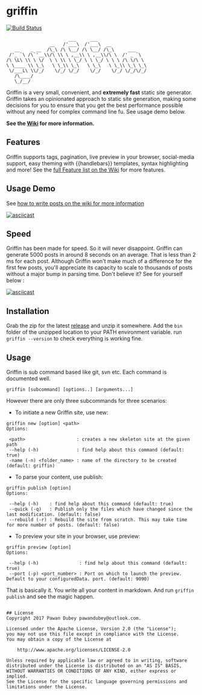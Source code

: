 # griffin
[![Build Status](https://travis-ci.org/pawandubey/griffin.svg)](https://travis-ci.org/pawandubey/griffin)
````
                       ___     ___
                __   /'___\  /'___\  __
   __    _ __  /\_\ /\ \__/ /\ \__/ /\_\     ___
 /'_ `\ /\`'__\\/\ \\ \ ,__\\ \ ,__\\/\ \  /' _ `\
/\ \L\ \\ \ \/  \ \ \\ \ \_/ \ \ \_/ \ \ \ /\ \/\ \
\ \____ \\ \_\   \ \_\\ \_\   \ \_\   \ \_\\ \_\ \_\
 \/___L\ \\/_/    \/_/ \/_/    \/_/    \/_/ \/_/\/_/
   /\____/
   \_/__/
````

Griffin is a very small, convenient, and **extremely fast** static site generator.
Griffin takes an opinionated approach to static site generation, making some decisions
for you to ensure that you get the best performance possible without any need for
complex command line fu. See usage demo below.

**See the [Wiki](http://github.com/pawandubey/griffin/wiki/Home) for more information.**

## Features
Griffin supports tags, pagination, live preview in your browser, social-media
support, easy theming with {{handlebars}} templates, syntax highlighting and more!
See the [full Feature list on the Wiki](http://github.com/pawandubey/griffin/wiki/Features) for more features.

## Usage Demo

See [how to write posts on the wiki for more information](http://github.com/pawandubey/griffin/wiki/Writing)

[![asciicast](https://asciinema.org/a/egk1z7gb0mhjxvx7n3kdq1c03.png)](https://asciinema.org/a/egk1z7gb0mhjxvx7n3kdq1c03)

## Speed

Griffin has been made for speed. So it will never disappoint. Griffin can generate 5000 posts in around 8 seconds
on an average. That is less than 2 ms for each post. Although Griffin won't make much of a difference for the
first few posts, you'll appreciate its capacity to scale to thousands of posts without a major bump in parsing time.
Don't believe it? See for yourself below :

[![asciicast](https://asciinema.org/a/5z2srcn3f5j3cl0jnhganou5m.png)](https://asciinema.org/a/5z2srcn3f5j3cl0jnhganou5m)

## Installation

Grab the zip for the latest [release](http://github.com/pawandubey/griffin/releases) and unzip it somewhere.
Add the `bin` folder of the unzipped location to your PATH environment variable.
run `griffin --version` to check everything is working fine.


## Usage
Griffin is sub command based like git, svn etc. Each command is documented well.
````
griffin [subcommand] [options..] [arguments...]
````

However there are only three subcommands for three scenarios:

* To initiate a new Griffin site, use new:
````
griffin new [option] <path>
Options:

 <path>                   : creates a new skeleton site at the given path
 --help (-h)              : find help about this command (default: true)
 -name (-n) <folder_name> : name of the directory to be created (default: griffin)
````

* To parse your content, use publish:
````
griffin publish [option]
Options:

 --help (-h)    : find help about this command (default: true)
 --quick (-q)   : Publish only the files which have changed since the last modification. (default: false)
 --rebuild (-r) : Rebuild the site from scratch. This may take time for more number of posts. (default: false)
````

* To preview your site in your browser, use preview:
````
griffin preview [option]
Options:

 --help (-h)               : find help about this command (default: true)
 --port (-p) <port_number> : Port on which to launch the preview. Default to your configuredData. port. (default: 9090)
````

That is basically it. You write all your content in markdown. And run `griffin publish` and see the magic happen.

```

## License
Copyright 2017 Pawan Dubey pawandubey@outlook.com.

Licensed under the Apache License, Version 2.0 (the "License");
you may not use this file except in compliance with the License.
You may obtain a copy of the License at

    http://www.apache.org/licenses/LICENSE-2.0

Unless required by applicable law or agreed to in writing, software
distributed under the License is distributed on an "AS IS" BASIS,
WITHOUT WARRANTIES OR CONDITIONS OF ANY KIND, either express or implied.
See the License for the specific language governing permissions and
limitations under the License.

